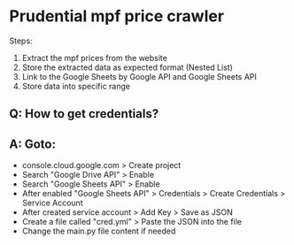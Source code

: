 # Prudential mpf price crawler

Steps:
  1. Extract the mpf prices from the website
  2. Store the extracted data as expected format (Nested List)
  3. Link to the Google Sheets by Google API and Google Sheets API
  4. Store data into specific range

## Q: How to get credentials?
## A: Goto:
- console.cloud.google.com > Create project
- Search "Google Drive API" > Enable
- Search "Google Sheets API" > Enable
- After enabled "Google Sheets API" > Credentials > Create Credentials > Service Account
- After created service account > Add Key > Save as JSON
- Create a file called "cred.yml" > Paste the JSON into the file
- Change the main.py file content if needed
